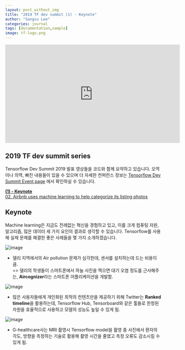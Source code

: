 ```yaml
---
layout: post_without_img
title: "2019 TF dev summit (1) - Keynote"
author: "Sangsu Lee"
categories: journal
tags: [documentation,sample]
image: tf-logo.png
---
```


<iframe width="560" height="315" src="https://www.youtube.com/embed/b5Rs1ToD9aI" frameborder="0" allow="accelerometer; autoplay; encrypted-media; gyroscope; picture-in-picture" allowfullscreen></iframe>

## 2019 TF dev summit series
Tensorflow Dev Summit 2019 발표 영상들을 코드와 함께 요약하고 있습니다.
오역이나 의역, 빠진 내용들이 있을 수 있으며 더 자세한 컨퍼런스 정보는 [Tensorflow Dev Summit Event page](https://www.tensorflow.org/dev-summit) 에서 확인하실 수
있습니다.  

**[(1) - Keynote]()**  
[02. Airbnb uses machine learning to help categorize its listing photos]()


## Keynote
Machine learning은 지금도 전례없는 혁신을 경험하고 있고, 
이를 크게 컴퓨팅 자원, 알고리즘, 많은 데이터 세 가지 요인의
결과로 생각할 수 있습니다. Tensorflow를 사용해 실제 문제를 해결한 좋은 사례들을 몇 가지 소개하겠습니다.

![image](https://user-images.githubusercontent.com/25409073/54088189-b4e04080-439e-11e9-8a83-36b0b2de847a.png)
- 델리 지역에서의 Air pollution 문제가 심각한데, 센서를 설치하는데 드는 비용이 큼.  
 => 델리의 학생들이 스마트폰에서 하늘 사진을 찍으면 대기 오염 정도를 근사해주는,
**Aircognizer**라는 스마트폰 어플리케이션을 개발함.  

![image](https://user-images.githubusercontent.com/25409073/54088202-d6d9c300-439e-11e9-94e2-9cc22d662a67.png)
- 많은 사용자들에게 개인화된 최적의 컨텐츠만을 제공하기 위해 Twitter는 
**Ranked timeline**을 활용하는데, Tensorflow Hub, Tensorboard와 같은 툴들로
한정된 자원을 효율적으로 사용하고 모델의 성능도 높일 수 있게 됨.

![image](https://user-images.githubusercontent.com/25409073/54088208-e48f4880-439e-11e9-8ddb-db3e0b4e3ecd.png)
- G-healthcare사는 MRI 촬영시 Tensorflow model을 
촬영 중 사진에서 환자의 각도, 방향을 측정하는 기술로 활용해 촬영 시간을 줄였고
측정 오류도 감소시킬 수 있게 됨.





